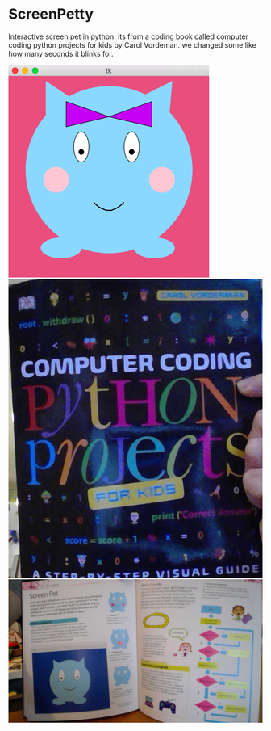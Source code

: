 # ScreenPetty
Interactive screen pet in python.
its from a coding book called computer coding python projects for kids by Carol Vordeman.
we changed some like how many seconds it blinks for.

![Image of screenpetty](/screenpetty.png)
![Image of book cover](/WIN_20171103_07_44_09_Pro.jpg)
![Image of book inside](/WIN_20171103_07_54_25_Pro.jpg)
